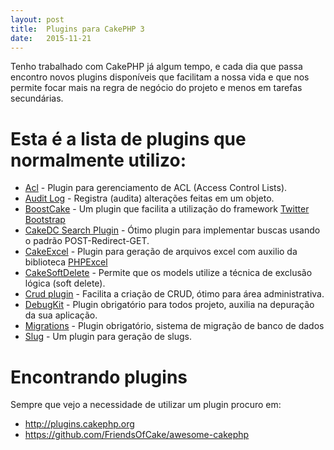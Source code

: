 ```yaml
---
layout: post
title:  Plugins para CakePHP 3
date:   2015-11-21
---
```


Tenho trabalhado com CakePHP já algum tempo, e cada dia que passa encontro novos plugins disponíveis que facilitam a nossa vida e que nos permite focar mais na regra de negócio do projeto e menos em tarefas secundárias.

# Esta é a lista de plugins que normalmente utilizo:

- [Acl](https://github.com/cakephp/acl) - Plugin para gerenciamento de ACL (Access Control Lists).
- [Audit Log](https://github.com/jippi/cakephp-audit-log) - Registra (audita) alterações feitas em um objeto.
- [BoostCake](https://github.com/slywalker/cakephp-plugin-boost_cake) - Um plugin que facilita a utilização do framework [Twitter Bootstrap](http://getbootstrap.com)
- [CakeDC Search Plugin](https://github.com/cakedc/search) - Ótimo plugin para implementar buscas usando o padrão POST-Redirect-GET.
- [CakeExcel](https://github.com/dakota/CakeExcel/tree/3.0) - Plugin para geração de arquivos excel com auxilio da biblioteca [PHPExcel](https://github.com/PHPOffice/PHPExcel)
- [CakeSoftDelete](https://github.com/PGBI/cakephp3-soft-delete) - Permite que os models utilize a técnica de exclusão lógica (soft delete).
- [Crud plugin](https://github.com/FriendsOfCake/crud) - Facilita a criação de CRUD, ótimo para área administrativa.
- [DebugKit](https://github.com/cakephp/debug_kit) - Plugin obrigatório para todos projeto, auxilia na depuração da sua aplicação.
- [Migrations](https://github.com/cakephp/migrations) - Plugin obrigatório, sistema de migração de banco de dados
- [Slug](https://github.com/UseMuffin/Slug) - Um plugin para geração de slugs.


# Encontrando plugins
Sempre que vejo a necessidade de utilizar um plugin procuro em:
- http://plugins.cakephp.org
- https://github.com/FriendsOfCake/awesome-cakephp

